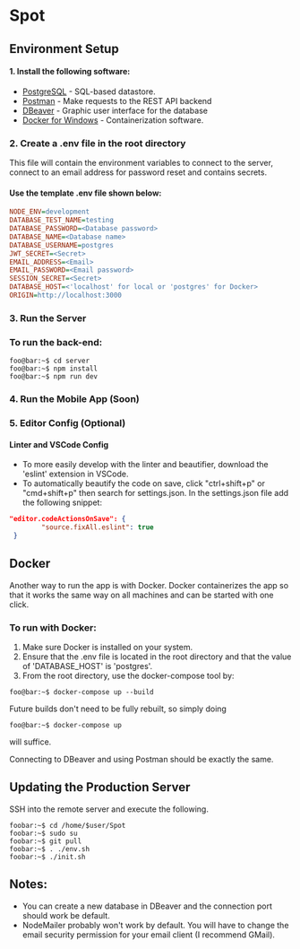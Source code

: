 # Spot

## Environment Setup
#### 1. Install the following software:
* [PostgreSQL](https://www.postgresql.org/download/) - SQL-based datastore.   
* [Postman](https://www.postman.com/downloads/) - Make requests to the REST API backend
* [DBeaver](https://dbeaver.io/download/) - Graphic user interface for the database
* [Docker for Windows](https://docs.docker.com/docker-for-windows/install/) - Containerization software.

### 2. Create a .env file in the root directory
This file will contain the environment variables to connect to the server, connect to an email 
address for password reset and contains secrets.

#### Use the template .env file shown below:

```INI
NODE_ENV=development
DATABASE_TEST_NAME=testing
DATABASE_PASSWORD=<Database password>
DATABASE_NAME=<Database name>
DATABASE_USERNAME=postgres
JWT_SECRET=<Secret>
EMAIL_ADDRESS=<Email>
EMAIL_PASSWORD=<Email password>
SESSION_SECRET=<Secret>
DATABASE_HOST=<'localhost' for local or 'postgres' for Docker>
ORIGIN=http://localhost:3000
```

### 3. Run the Server

### To run the back-end:
```console
foo@bar:~$ cd server
foo@bar:~$ npm install
foo@bar:~$ npm run dev
```

### 4. Run the Mobile App (Soon)

### 5. Editor Config (Optional)

#### Linter and VSCode Config
- To more easily develop with the linter and beautifier, download the 'eslint' extension in VSCode.
- To automatically beautify the code on save, click "ctrl+shift+p" or "cmd+shift+p" then search for settings.json.
  In the settings.json file add the following snippet: 
```json
"editor.codeActionsOnSave": {
        "source.fixAll.eslint": true
 }
```
## Docker
Another way to run the app is with Docker. Docker containerizes the app so that it works the same way on all machines and can be started with one click. 

### To run with Docker:
1. Make sure Docker is installed on your system.
2. Ensure that the .env file is located in the root directory and that the value of 'DATABASE_HOST' is 'postgres'.
3. From the root directory, use the docker-compose tool by:
```console
foo@bar:~$ docker-compose up --build
```
Future builds don't need to be fully rebuilt, so simply doing
```console
foo@bar:~$ docker-compose up
```
will suffice.

Connecting to DBeaver and using Postman should be exactly the same.

## Updating the Production Server
SSH into the remote server and execute the following.
```console
foobar:~$ cd /home/$user/Spot
foobar:~$ sudo su
foobar:~$ git pull
foobar:~$ . ./env.sh
foobar:~$ ./init.sh
```

## Notes:
- You can create a new database in DBeaver and the connection port should work be default.
- NodeMailer probably won't work by default. You will have to change the email security permission for 
 your email client (I recommend GMail).
